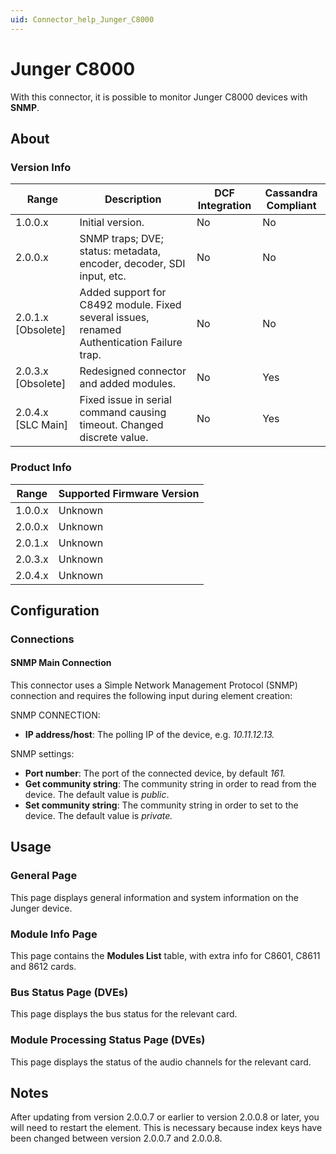 ```yaml
---
uid: Connector_help_Junger_C8000
---
```


# Junger C8000

With this connector, it is possible to monitor Junger C8000 devices with **SNMP**.

## About

### Version Info

| Range              | Description                                                                                | DCF Integration | Cassandra Compliant |
|--------------------|--------------------------------------------------------------------------------------------|-----------------|---------------------|
| 1.0.0.x            | Initial version.                                                                           | No              | No                  |
| 2.0.0.x            | SNMP traps; DVE; status: metadata, encoder, decoder, SDI input, etc.                       | No              | No                  |
| 2.0.1.x [Obsolete] | Added support for C8492 module. Fixed several issues, renamed Authentication Failure trap. | No              | No                  |
| 2.0.3.x [Obsolete] | Redesigned connector and added modules.                                                    | No              | Yes                 |
| 2.0.4.x [SLC Main] | Fixed issue in serial command causing timeout. Changed discrete value.                     | No              | Yes                 |

### Product Info

| Range | Supported Firmware Version |
|------------------|-----------------------------|
| 1.0.0.x          | Unknown                     |
| 2.0.0.x          | Unknown                     |
| 2.0.1.x          | Unknown                     |
| 2.0.3.x          | Unknown                     |
| 2.0.4.x          | Unknown                     |

## Configuration

### Connections

#### SNMP Main Connection

This connector uses a Simple Network Management Protocol (SNMP) connection and requires the following input during element creation:

SNMP CONNECTION:

- **IP address/host**: The polling IP of the device, e.g. *10.11.12.13.*

SNMP settings:

- **Port number**: The port of the connected device, by default *161.*
- **Get community string**: The community string in order to read from the device. The default value is *public*.
- **Set community string**: The community string in order to set to the device. The default value is *private.*

## Usage

### General Page

This page displays general information and system information on the Junger device.

### Module Info Page

This page contains the **Modules List** table, with extra info for C8601, C8611 and 8612 cards.

### Bus Status Page (DVEs)

This page displays the bus status for the relevant card.

### Module Processing Status Page (DVEs)

This page displays the status of the audio channels for the relevant card.

## Notes

After updating from version 2.0.0.7 or earlier to version 2.0.0.8 or later, you will need to restart the element. This is necessary because index keys have been changed between version 2.0.0.7 and 2.0.0.8.
